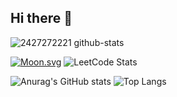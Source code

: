 ## Hi there 👋

<!--
**2427272221/2427272221** is a ✨ _special_ ✨ repository because its `README.md` (this file) appears on your GitHub profile.

Here are some ideas to get you started:

- 🔭 I’m currently working on ...
- 🌱 I’m currently learning ...
- 👯 I’m looking to collaborate on ...
- 🤔 I’m looking for help with ...
- 💬 Ask me about ...
- 📫 How to reach me: ...
- 😄 Pronouns: ...
- ⚡ Fun fact: ...
-->
![2427272221 github-stats](https://stats.dooboo.io/api/github-stats-advanced?login=2427272221)
<!-- real time -->
[![Moon.svg](https://moon-svg.minung.dev/moon.svg?theme=basic)](https://moon-svg.minung.dev)
![LeetCode Stats](https://leetcard.jacoblin.cool/JacobLinCool?theme=radical&font=Dangrek&ext=activity)

![Anurag's GitHub stats](https://github-readme-stats.vercel.app/api?username=2427272221)
![Top Langs](https://github-readme-stats.vercel.app/api/top-langs/?username=2427272221)
